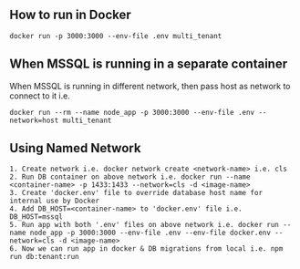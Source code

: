 ## How to run in Docker

```
docker run -p 3000:3000 --env-file .env multi_tenant
```

## When MSSQL is running in a separate container

When MSSQL is running in different network, then pass host as network to connect to it i.e.

```
docker run --rm --name node_app -p 3000:3000 --env-file .env --network=host multi_tenant
```

## Using Named Network

```
1. Create network i.e. docker network create <network-name> i.e. cls
2. Run DB container on above network i.e. docker run --name <container-name> -p 1433:1433 --network=cls -d <image-name>
3. Create 'docker.env' file to override database host name for internal use by Docker
4. Add DB_HOST=<container-name> to 'docker.env' file i.e. DB_HOST=mssql
5. Run app with both '.env' files on above network i.e. docker run --name node_app -p 3000:3000 --env-file .env --env-file docker.env --network=cls -d <image-name>
6. Now we can run app in docker & DB migrations from local i.e. npm run db:tenant:run
```

